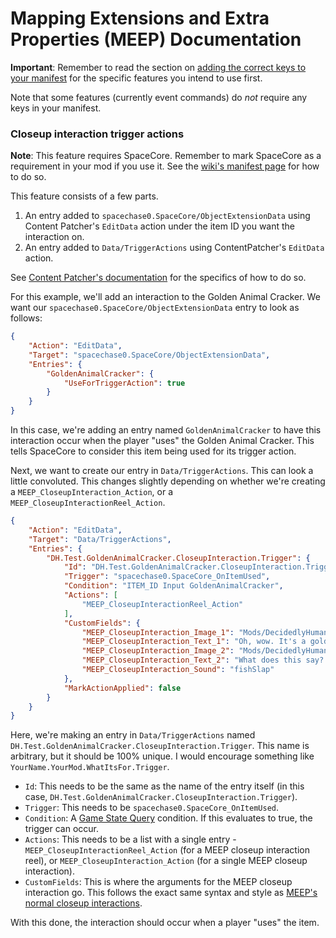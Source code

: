 # Mapping Extensions and Extra Properties (MEEP) Documentation
**Important**: Remember to read the section on [adding the correct keys to your manifest](../readme.md#Adding-MEEP-feature-keys-to-your-manifest) for the specific features you intend to use first.

Note that some features (currently event commands) do *not* require any keys in your manifest.

### Closeup interaction trigger actions

**Note**: This feature requires SpaceCore. Remember to mark SpaceCore as a requirement in your mod if you use it. See the [wiki's manifest page](https://stardewvalleywiki.com/Modding:Modder_Guide/APIs/Manifest) for how to do so.

This feature consists of a few parts.

1) An entry added to `spacechase0.SpaceCore/ObjectExtensionData` using Content Patcher's `EditData` action under the item ID you want the interaction on.
2) An entry added to `Data/TriggerActions` using ContentPatcher's `EditData` action.

See [Content Patcher's documentation](https://github.com/Pathoschild/StardewMods/blob/develop/ContentPatcher/docs/author-guide/action-editdata.md) for the specifics of how to do so.

For this example, we'll add an interaction to the Golden Animal Cracker. We want our `spacechase0.SpaceCore/ObjectExtensionData` entry to look as follows:

```json
{
    "Action": "EditData",
    "Target": "spacechase0.SpaceCore/ObjectExtensionData",
    "Entries": {
        "GoldenAnimalCracker": {
            "UseForTriggerAction": true
        }
    }
}
```

In this case, we're adding an entry named `GoldenAnimalCracker` to have this interaction occur when the player "uses" the Golden Animal Cracker. This tells SpaceCore to consider this item being used for its trigger action.

Next, we want to create our entry in `Data/TriggerActions`. This can look a little convoluted. This changes slightly depending on whether we're creating a `MEEP_CloseupInteraction_Action`, or a `MEEP_CloseupInteractionReel_Action`.

```json
{
    "Action": "EditData",
    "Target": "Data/TriggerActions",
    "Entries": {
        "DH.Test.GoldenAnimalCracker.CloseupInteraction.Trigger": {
            "Id": "DH.Test.GoldenAnimalCracker.CloseupInteraction.Trigger",
            "Trigger": "spacechase0.SpaceCore_OnItemUsed",
            "Condition": "ITEM_ID Input GoldenAnimalCracker",
            "Actions": [
                "MEEP_CloseupInteractionReel_Action"
            ],
            "CustomFields": {
                "MEEP_CloseupInteraction_Image_1": "Mods/DecidedlyHuman/PageOne",
                "MEEP_CloseupInteraction_Text_1": "Oh, wow. It's a golden animal cracker!",
                "MEEP_CloseupInteraction_Image_2": "Mods/DecidedlyHuman/PageTwo",
                "MEEP_CloseupInteraction_Text_2": "What does this say? I should feed it to one of my animals?",
                "MEEP_CloseupInteraction_Sound": "fishSlap"
            },
            "MarkActionApplied": false
        }
    }
}
```

Here, we're making an entry in `Data/TriggerActions` named `DH.Test.GoldenAnimalCracker.CloseupInteraction.Trigger`. This name is arbitrary, but it should be 100% unique. I would encourage something like `YourName.YourMod.WhatItsFor.Trigger`.

* `Id`: This needs to be the same as the name of the entry itself (in this case, `DH.Test.GoldenAnimalCracker.CloseupInteraction.Trigger`).
* `Trigger`: This needs to be `spacechase0.SpaceCore_OnItemUsed`.
* `Condition`: A [Game State Query](https://stardewvalleywiki.com/Modding:Game_state_queries) condition. If this evaluates to true, the trigger can occur.
* `Actions`: This needs to be a list with a single entry - `MEEP_CloseupInteractionReel_Action` (for a MEEP closeup interaction reel), or `MEEP_CloseupInteraction_Action` (for a single MEEP closeup interaction).
* `CustomFields`: This is where the arguments for the MEEP closeup interaction go. This follows the exact same syntax and style as [MEEP's normal closeup interactions](tile-properties.md#Using-the-CloseupInteraction-tile-properties).

With this done, the interaction should occur when a player "uses" the item.
